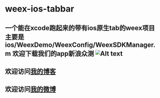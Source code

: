 # weex-ios-tabbar
一个能在xcode跑起来的带有ios原生tab的weex项目
主要是ios/WeexDemo/WeexConfig/WeexSDKManager.m
欢迎下载我们的app新浪众测
![Alt text](http://zhongce.sina.com.cn/static/images/app/iosQR.png?v=1.0 "Optional title")
---
欢迎访问[我的博客](https://chencld.github.io/)
---
欢迎访问[我的微博](https://chencld.github.io/)
---
